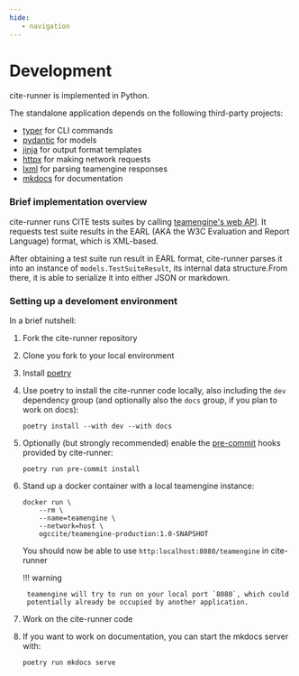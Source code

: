 ```yaml
---
hide:
   - navigation
---
```


# Development

cite-runner is implemented in Python.

The standalone application depends on the following third-party projects:

- [typer] for CLI commands
- [pydantic] for models
- [jinja] for output format templates
- [httpx] for making network requests
- [lxml] for parsing teamengine responses
- [mkdocs] for documentation

### Brief implementation overview

cite-runner runs CITE tests suites by calling [teamengine's web API]. It
requests test suite results in the EARL (AKA the W3C Evaluation and Report
Language) format, which is XML-based.

After obtaining a test suite run result in EARL format, cite-runner parses it
into an instance of `models.TestSuiteResult`, its internal data structure.From
there, it is able to serialize it into either JSON or markdown.


### Setting up a develoment environment

In a brief nutshell:

1. Fork the cite-runner repository

2. Clone you fork to your local environment

3. Install [poetry]

4. Use poetry to install the cite-runner code locally, also including the
   `dev` dependency group (and optionally also the `docs` group, if you plan
   to work on docs):

    ```shell
    poetry install --with dev --with docs
    ```

5. Optionally (but strongly recommended) enable the [pre-commit] hooks
   provided by cite-runner:

    ```shell
    poetry run pre-commit install
    ```

6. Stand up a docker container with a local teamengine instance:

    ```shell
    docker run \
        --rm \
        --name=teamengine \
        --network=host \
        ogccite/teamengine-production:1.0-SNAPSHOT
    ```

    You should now be able to use `http:localhost:8080/teamengine` in
    cite-runner

    !!! warning

        teamengine will try to run on your local port `8080`, which could
        potentially already be occupied by another application.

7. Work on the cite-runner code

8. If you want to work on documentation, you can start the mkdocs server with:

    ```shell
    poetry run mkdocs serve
    ```


[httpx]: https://www.python-httpx.org/
[jinja]: https://jinja.palletsprojects.com/en/stable/
[lxml]: https://lxml.de/
[mkdocs]: https://www.mkdocs.org/
[poetry]: https://python-poetry.org/
[pre-commit]: https://pre-commit.com/
[pydantic]: https://docs.pydantic.dev/latest/
[teamengine's web API]: https://opengeospatial.github.io/teamengine/users.html
[typer]: https://typer.tiangolo.com/

